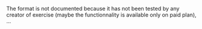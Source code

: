 The format is not documented because it has not been tested by any creator of exercise (maybe the functionnality is available only on paid plan), ...
